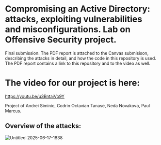 # Compromising an Active Directory: attacks, exploiting vulnerabilities and misconfigurations. Lab on Offensive Security project.

Final submission. The PDF report is attached to the Canvas submisison, describing the attacks in detail, and how the code in this repository is used. The PDF report contains a link to this repository and to the video as well.

# The video for our project is here: 
https://youtu.be/u3BntaiVo9Y


Project of Andrei Siminic, Codrin Octavian Tanase, Neda Novakova, Paul Marcus.

## Overview of the attacks:



![Untitled-2025-06-17-1838](https://github.com/user-attachments/assets/5f7bedd3-b3c7-4b8c-95e2-004d23569168)

